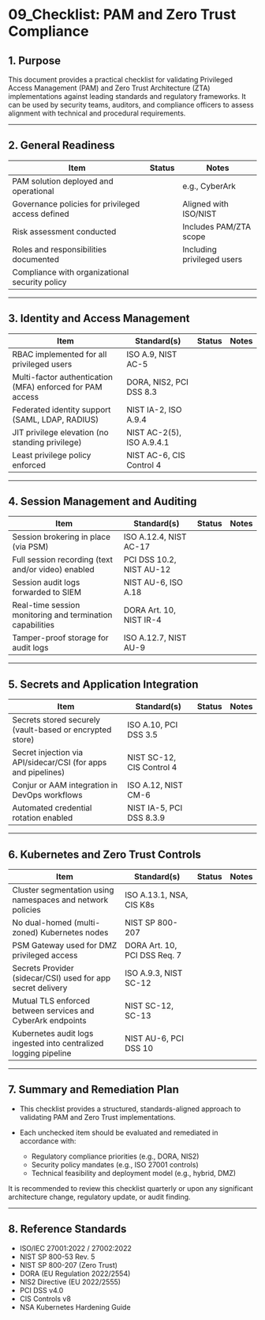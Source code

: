 # 09\_Checklist: PAM and Zero Trust Compliance

## 1. Purpose

This document provides a practical checklist for validating Privileged Access Management (PAM) and Zero Trust Architecture (ZTA) implementations against leading standards and regulatory frameworks. It can be used by security teams, auditors, and compliance officers to assess alignment with technical and procedural requirements.

---

## 2. General Readiness

| Item                                              | Status | Notes                      |
| ------------------------------------------------- | ------ | -------------------------- |
| PAM solution deployed and operational             |        | e.g., CyberArk             |
| Governance policies for privileged access defined |        | Aligned with ISO/NIST      |
| Risk assessment conducted                         |        | Includes PAM/ZTA scope     |
| Roles and responsibilities documented             |        | Including privileged users |
| Compliance with organizational security policy    |        |                            |

---

## 3. Identity and Access Management

| Item                                                      | Standard(s)               | Status | Notes |
| --------------------------------------------------------- | ------------------------- | ------ | ----- |
| RBAC implemented for all privileged users                 | ISO A.9, NIST AC-5        |        |       |
| Multi-factor authentication (MFA) enforced for PAM access | DORA, NIS2, PCI DSS 8.3   |        |       |
| Federated identity support (SAML, LDAP, RADIUS)           | NIST IA-2, ISO A.9.4      |        |       |
| JIT privilege elevation (no standing privilege)           | NIST AC-2(5), ISO A.9.4.1 |        |       |
| Least privilege policy enforced                           | NIST AC-6, CIS Control 4  |        |       |

---

## 4. Session Management and Auditing

| Item                                                      | Standard(s)              | Status | Notes |
| --------------------------------------------------------- | ------------------------ | ------ | ----- |
| Session brokering in place (via PSM)                      | ISO A.12.4, NIST AC-17   |        |       |
| Full session recording (text and/or video) enabled        | PCI DSS 10.2, NIST AU-12 |        |       |
| Session audit logs forwarded to SIEM                      | NIST AU-6, ISO A.18      |        |       |
| Real-time session monitoring and termination capabilities | DORA Art. 10, NIST IR-4  |        |       |
| Tamper-proof storage for audit logs                       | ISO A.12.7, NIST AU-9    |        |       |

---

## 5. Secrets and Application Integration

| Item                                                          | Standard(s)               | Status | Notes |
| ------------------------------------------------------------- | ------------------------- | ------ | ----- |
| Secrets stored securely (vault-based or encrypted store)      | ISO A.10, PCI DSS 3.5     |        |       |
| Secret injection via API/sidecar/CSI (for apps and pipelines) | NIST SC-12, CIS Control 4 |        |       |
| Conjur or AAM integration in DevOps workflows                 | ISO A.12, NIST CM-6       |        |       |
| Automated credential rotation enabled                         | NIST IA-5, PCI DSS 8.3.9  |        |       |

---

## 6. Kubernetes and Zero Trust Controls

| Item                                                             | Standard(s)                  | Status | Notes |
| ---------------------------------------------------------------- | ---------------------------- | ------ | ----- |
| Cluster segmentation using namespaces and network policies       | ISO A.13.1, NSA, CIS K8s     |        |       |
| No dual-homed (multi-zoned) Kubernetes nodes                     | NIST SP 800-207              |        |       |
| PSM Gateway used for DMZ privileged access                       | DORA Art. 10, PCI DSS Req. 7 |        |       |
| Secrets Provider (sidecar/CSI) used for app secret delivery      | ISO A.9.3, NIST SC-12        |        |       |
| Mutual TLS enforced between services and CyberArk endpoints      | NIST SC-12, SC-13            |        |       |
| Kubernetes audit logs ingested into centralized logging pipeline | NIST AU-6, PCI DSS 10        |        |       |

---

## 7. Summary and Remediation Plan

* This checklist provides a structured, standards-aligned approach to validating PAM and Zero Trust implementations.
* Each unchecked item should be evaluated and remediated in accordance with:

  * Regulatory compliance priorities (e.g., DORA, NIS2)
  * Security policy mandates (e.g., ISO 27001 controls)
  * Technical feasibility and deployment model (e.g., hybrid, DMZ)

It is recommended to review this checklist quarterly or upon any significant architecture change, regulatory update, or audit finding.

---

## 8. Reference Standards

* ISO/IEC 27001:2022 / 27002:2022
* NIST SP 800-53 Rev. 5
* NIST SP 800-207 (Zero Trust)
* DORA (EU Regulation 2022/2554)
* NIS2 Directive (EU 2022/2555)
* PCI DSS v4.0
* CIS Controls v8
* NSA Kubernetes Hardening Guide
